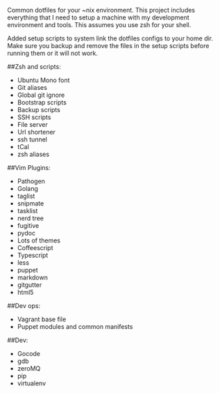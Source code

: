 Common dotfiles for your ~nix environment.  This project includes everything that I need to setup a machine with my development environment and tools.  This assumes you use zsh for your shell.

Added setup scripts to system link the dotfiles configs to your home dir.  Make sure you backup and remove the files in the setup scripts before running them or it will not work.  

##Zsh and scripts:
* Ubuntu Mono font
* Git aliases
* Global git ignore
* Bootstrap scripts
* Backup scripts
* SSH scripts
* File server
* Url shortener
* ssh tunnel
* tCal
* zsh aliases

##Vim Plugins:
* Pathogen
* Golang
* taglist
* snipmate
* tasklist
* nerd tree
* fugitive
* pydoc
* Lots of themes
* Coffeescript
* Typescript
* less
* puppet
* markdown
* gitgutter
* html5

##Dev ops:
* Vagrant base file
* Puppet modules and common manifests

##Dev:
* Gocode
* gdb
* zeroMQ
* pip
* virtualenv
